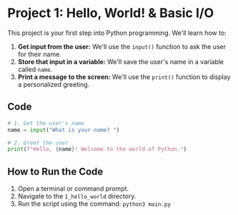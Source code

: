 # Project 1: Hello, World! & Basic I/O

This project is your first step into Python programming. We'll learn how to:

1.  **Get input from the user:** We'll use the `input()` function to ask the user for their name.
2.  **Store that input in a variable:** We'll save the user's name in a variable called `name`.
3.  **Print a message to the screen:** We'll use the `print()` function to display a personalized greeting.

## Code

```python
# 1. Get the user's name
name = input("What is your name? ")

# 2. Greet the user
print(f"Hello, {name}! Welcome to the world of Python.")
```

## How to Run the Code

1.  Open a terminal or command prompt.
2.  Navigate to the `1_hello_world` directory.
3.  Run the script using the command: `python3 main.py`
